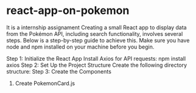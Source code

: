 # react-app-on-pokemon
It is a internship assignament
Creating a small React app to display data from the Pokémon API, including search functionality, involves several steps. Below is a step-by-step guide to achieve this. Make sure you have node and npm installed on your machine before you begin.

Step 1: Initialize the React App
Install Axios for API requests:
npm install axios
Step 2: Set Up the Project Structure
Create the following directory structure:
Step 3: Create the Components
1. Create PokemonCard.js
